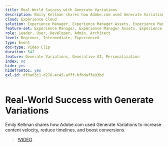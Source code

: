 ```yaml
---
title: Real-World Success with Generate Variations
description: Emily Kellman shares how Adobe.com used Generate Variations to increase content velocity, reduce timelines, and boost conversions.
cloud: Experience Cloud
solution: Experience Manager, Experience Manager Assets, Experience Manager Forms, Experience Manager Sites
feature-set: Experience Manager, Experience Manager Assets, Experience Manager Forms, Experience Manager Sites
role: Leader, User, Developer, Admin, Architect
level: Beginner, Intermediate, Experienced
type: Event
doc-type: Video Clip
duration: 542
feature: Generate Variations, Generative AI, Personalization
index: no
hide: yes
hidefromtoc: yes
exl-id: df0a03c1-d278-4c45-afff-bfbdaffe83bd
---
```

# Real-World Success with Generate Variations

Emily Kellman shares how Adobe.com used Generate Variations to increase content velocity, reduce timelines, and boost conversions.

>[!VIDEO](https://video.tv.adobe.com/v/3459232/?learn=on&enablevpops)
